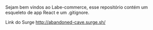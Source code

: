 Sejam bem vindos ao Labe-commerce, esse repositório contém um esqueleto de app React e um .gitignore.

Link do Surge
http://abandoned-cave.surge.sh/
